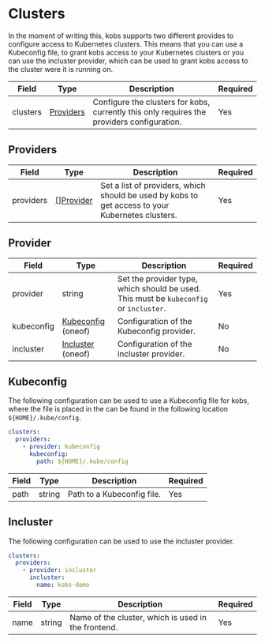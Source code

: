# Clusters

In the moment of writing this, kobs supports two different provides to configure access to Kubernetes clusters. This means that you can use a Kubeconfig file, to grant kobs access to your Kubernetes clusters or you can use the incluster provider, which can be used to grant kobs access to the cluster were it is running on.

| Field | Type | Description | Required |
| ----- | ---- | ----------- | -------- |
| clusters | [Providers](#providers) | Configure the clusters for kobs, currently this only requires the providers configuration. | Yes |

## Providers

| Field | Type | Description | Required |
| ----- | ---- | ----------- | -------- |
| providers | [[]Provider](#provider) | Set a list of providers, which should be used by kobs to get access to your Kubernetes clusters. | Yes |

## Provider

| Field | Type | Description | Required |
| ----- | ---- | ----------- | -------- |
| provider | string | Set the provider type, which should be used. This must be `kubeconfig` or `incluster`. | Yes |
| kubeconfig | [Kubeconfig](#kubeconfig) (oneof) | Configuration of the Kubeconfig provider. | No |
| incluster | [Incluster](#incluster) (oneof) | Configuration of the incluster provider. | No |

## Kubeconfig

The following configuration can be used to use a Kubeconfig file for kobs, where the file is placed in the can be found in the following location `${HOME}/.kube/config`.

```yaml
clusters:
  providers:
    - provider: kubeconfig
      kubeconfig:
        path: ${HOME}/.kube/config
```

| Field | Type | Description | Required |
| ----- | ---- | ----------- | -------- |
| path | string | Path to a Kubeconfig file. | Yes |

## Incluster

The following configuration can be used to use the incluster provider.

```yaml
clusters:
  providers:
    - provider: incluster
      incluster:
        name: kobs-demo
```

| Field | Type | Description | Required |
| ----- | ---- | ----------- | -------- |
| name | string | Name of the cluster, which is used in the frontend. | Yes |
